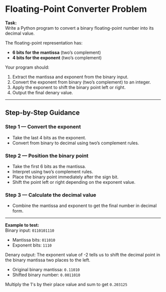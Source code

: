# Floating-Point Converter Problem

**Task:**  
Write a Python program to convert a binary floating-point number into its decimal value.

The floating-point representation has:

- **6 bits for the mantissa** (two’s complement)
- **4 bits for the exponent** (two’s complement)

Your program should:

1. Extract the mantissa and exponent from the binary input.
2. Convert the exponent from binary (two’s complement) to an integer.
3. Apply the exponent to shift the binary point left or right.
4. Output the final denary value.


---

## Step-by-Step Guidance

### Step 1 — Convert the exponent
- Take the last 4 bits as the exponent.
- Convert from binary to decimal using two’s complement rules.

### Step 2 — Position the binary point
- Take the first 6 bits as the mantissa.
- Interpret using two’s complement rules.
- Place the binary point immediately after the sign bit.
- Shift the point left or right depending on the exponent value.

### Step 3 — Calculate the decimal value
- Combine the mantissa and exponent to get the final number in decimal form.

---

**Example to test:**  
Binary input: `0110101110`

- Mantissa bits: `011010`
- Exponent bits: `1110`

Denary output: 
The exponent value of -2 tells us to shift the decimal point in the binary mantissa two places to the left.

- Original binary mantissa: `0.11010`
- Shifted binary number: `0.0011010`

Multiply the 1's by their place value and sum to get `0.203125`
